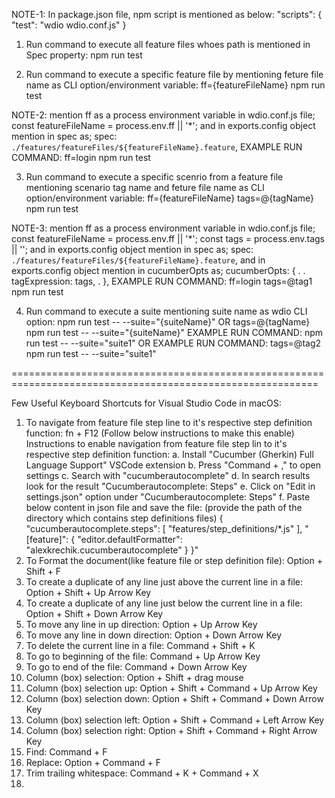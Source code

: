 NOTE-1: In package.json file, npm script is mentioned as below:
"scripts": {
    "test": "wdio wdio.conf.js"
}    

1. Run command to execute all feature files whoes path is mentioned in Spec property:
npm run test

2. Run command to execute a specific feature file by mentioning feture file name as CLI option/environment variable:
ff={featureFileName} npm run test

NOTE-2: mention ff as a process environment variable in wdio.conf.js file;
const featureFileName = process.env.ff || '*';
and in exports.config object mention in spec as;
spec: `./features/featureFiles/${featureFileName}.feature`,
EXAMPLE RUN COMMAND: ff=login npm run test

3. Run command to execute a specific scenrio from a feature file mentioning scenario tag name and feture file name as CLI option/environment variable:
ff={featureFileName} tags=@{tagName} npm run test

NOTE-3: mention ff as a process environment variable in wdio.conf.js file;
const featureFileName = process.env.ff || '*';
const tags = process.env.tags || '';
and in exports.config object mention in spec as;
spec: `./features/featureFiles/${featureFileName}.feature`,
and in exports.config object mention in cucumberOpts as;
cucumberOpts: {
    .
    .
    tagExpression: tags,
    .
},
EXAMPLE RUN COMMAND: ff=login tags=@tag1 npm run test

4. Run command to execute a suite mentioning suite name as wdio CLI option:
npm run test -- --suite="{suiteName}"
OR
tags=@{tagName} npm run test -- --suite="{suiteName}"
EXAMPLE RUN COMMAND: npm run test -- --suite="suite1"
OR
EXAMPLE RUN COMMAND: tags=@tag2 npm run test -- --suite="suite1"

===========================================================================================================

Few Useful Keyboard Shortcuts for Visual Studio Code in macOS:
1. To navigate from feature file step line to it's respective step definition function: fn + F12 (Follow below instructions to make this enable)
Instructions to enable navigation from feature file step lin to it's respective step definition function:
a. Install "Cucumber (Gherkin) Full Language Support" VSCode extension
b. Press "Command + ," to open settings
c. Search with "cucumberautocomplete"
d. In search results look for the result "Cucumberautocomplete: Steps"
e. Click on "Edit in settings.json" option under "Cucumberautocomplete: Steps"
f. Paste below content in json file and save the file: (provide the path of the directory which contains step definitions files)
{
    "cucumberautocomplete.steps": [
        "features/step_definitions/*.js"
    ],
    "[feature]": {
        "editor.defaultFormatter": "alexkrechik.cucumberautocomplete"
    }
}"
2. To Format the document(like feature file or step definition file): Option + Shift + F
3. To create a duplicate of any line just above the current line in a file: Option + Shift + Up Arrow Key
4. To create a duplicate of any line just below the current line in a file: Option + Shift + Down Arrow Key
5. To move any line in up direction: Option + Up Arrow Key
6. To move any line in down direction: Option + Down Arrow Key
7. To delete the current line in a file: Command + Shift + K
8. To go to beginning of the file: Command + Up Arrow Key
9. To go to end of the file: Command + Down Arrow Key
10. Column (box) selection: Option + Shift + drag mouse
11. Column (box) selection up: Option + Shift + Command + Up Arrow Key
12. Column (box) selection down: Option + Shift + Command + Down Arrow Key
13. Column (box) selection left: Option + Shift + Command + Left Arrow Key
14. Column (box) selection right: Option + Shift + Command + Right Arrow Key
15. Find: Command + F
16. Replace: Option + Command + F
17. Trim trailing whitespace: Command + K + Command + X
18. 